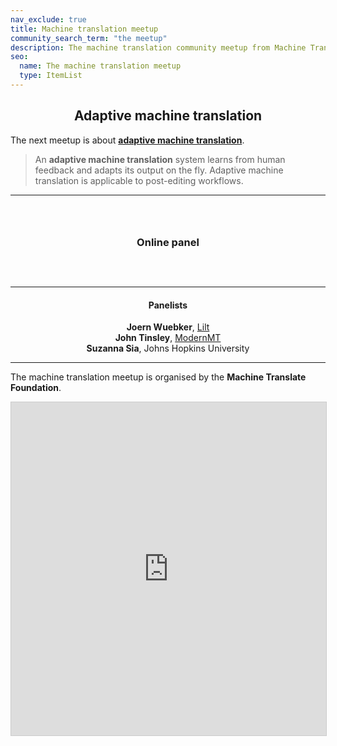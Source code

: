 ```yaml
---
nav_exclude: true
title: Machine translation meetup
community_search_term: "the meetup"
description: The machine translation community meetup from Machine Translate
seo:
  name: The machine translation meetup
  type: ItemList
---
```


<center><h2><strong>Adaptive machine translation</strong></h2></center>

The next meetup is about [**adaptive machine translation**](/adaptive).

> An **adaptive machine translation** system learns from human feedback and adapts its output on the fly. Adaptive machine translation is applicable to post-editing workflows.

<hr />
<center style="padding: 2em;">
  <h3>Online panel</h3>
  <h4 id="date">
    <script>
      const d = new Date('2024-02-08T15:00:00+00:00');
      const dText = new Intl.DateTimeFormat('en-GB', { dateStyle: 'full', timeStyle: 'short' }).format(d);
      const tzText = Intl.DateTimeFormat().resolvedOptions().timeZone;
      document.getElementById('date').innerText = dText + ' ' + tzText;
    </script>
  </h4>
</center>
<hr />
<center><h4><strong>Panelists</strong></h4></center>
<center><b>Joern Wuebker</b>, <a href="https://machinetranslate.org/lilt">Lilt</a></center>
<center><b>John Tinsley</b>, <a href="https://machinetranslate.org/modernmt">ModernMT</a></center>
<center><b>Suzanna Sia</b>, Johns Hopkins University</center>
<hr />

The machine translation meetup is organised by the **Machine Translate Foundation**.

<iframe class="airtable-embed" src="https://airtable.com/embed/appbL6ZoRsMbLL2FV/shrrGw1PiFkrPbdeB?backgroundColor=blue" frameborder="0" onmousewheel="" width="100%" height="533" style="background: transparent; border: 1px solid #ccc;"></iframe>

<!-- The **machine translation meetup** is a regular event organised by the **Machine Translate Foundation**.
It alternates between online and offline formats.

|     |     |     |     |
| --- | --- | --- | --- |
| **Meetup 4** | Adaptive machine translation | **coming soon** | **online** |
| [Meetup 3](/machine-translation-meetup-3) | | 18 April 2023 | London, England | 
| [Meetup 2](/machine-translation-meetup-2) | Low-resource languages | 21 October 2022 | online |
| [Meetup 1](/machine-translation-meetup-1) | | 11 May 2022 | Menlo Park, California |

<center>
  <h3>Sign up for the next meetup</h3>
  <iframe
    style="width: 400px; height: 350px; border: none;"
    src="https://cdn.forms-content-1.sg-form.com/6aac1965-352f-11ee-b73f-c6a4e250074b"/>
</center>
-->
